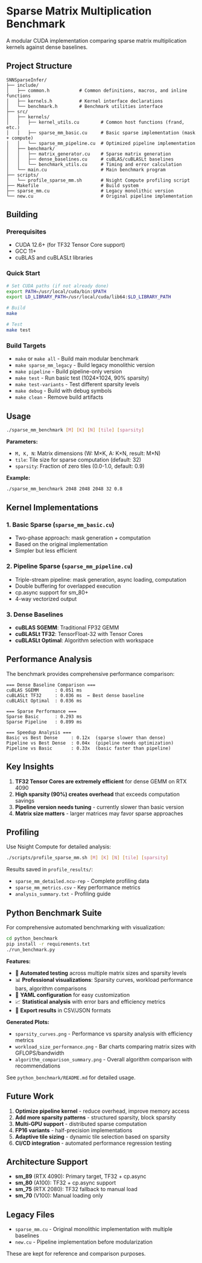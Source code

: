 # Sparse Matrix Multiplication Benchmark

A modular CUDA implementation comparing sparse matrix multiplication kernels against dense baselines.

## Project Structure

```
SNNSparseInfer/
├── include/
│   ├── common.h           # Common definitions, macros, and inline functions
│   ├── kernels.h          # Kernel interface declarations
│   └── benchmark.h        # Benchmark utilities interface
├── src/
│   ├── kernels/
│   │   ├── kernel_utils.cu        # Common host functions (frand, etc.)
│   │   ├── sparse_mm_basic.cu     # Basic sparse implementation (mask + compute)
│   │   └── sparse_mm_pipeline.cu  # Optimized pipeline implementation
│   ├── benchmark/
│   │   ├── matrix_generator.cu    # Sparse matrix generation
│   │   ├── dense_baselines.cu     # cuBLAS/cuBLASLt baselines
│   │   └── benchmark_utils.cu     # Timing and error calculation
│   └── main.cu                    # Main benchmark program
├── scripts/
│   └── profile_sparse_mm.sh       # Nsight Compute profiling script
├── Makefile                       # Build system
├── sparse_mm.cu                   # Legacy monolithic version
└── new.cu                         # Original pipeline implementation
```

## Building

### Prerequisites
- CUDA 12.6+ (for TF32 Tensor Core support)
- GCC 11+ 
- cuBLAS and cuBLASLt libraries

### Quick Start
```bash
# Set CUDA paths (if not already done)
export PATH=/usr/local/cuda/bin:$PATH
export LD_LIBRARY_PATH=/usr/local/cuda/lib64:$LD_LIBRARY_PATH

# Build
make

# Test
make test
```

### Build Targets
- `make` or `make all` - Build main modular benchmark
- `make sparse_mm_legacy` - Build legacy monolithic version 
- `make pipeline` - Build pipeline-only version
- `make test` - Run basic test (1024×1024, 90% sparsity)
- `make test-variants` - Test different sparsity levels
- `make debug` - Build with debug symbols
- `make clean` - Remove build artifacts

## Usage

```bash
./sparse_mm_benchmark [M] [K] [N] [tile] [sparsity]
```

**Parameters:**
- `M, K, N`: Matrix dimensions (W: M×K, A: K×N, result: M×N)
- `tile`: Tile size for sparse computation (default: 32)
- `sparsity`: Fraction of zero tiles (0.0-1.0, default: 0.9)

**Example:**
```bash
./sparse_mm_benchmark 2048 2048 2048 32 0.8
```

## Kernel Implementations

### 1. Basic Sparse (`sparse_mm_basic.cu`)
- Two-phase approach: mask generation + computation
- Based on the original implementation
- Simpler but less efficient

### 2. Pipeline Sparse (`sparse_mm_pipeline.cu`) 
- Triple-stream pipeline: mask generation, async loading, computation
- Double buffering for overlapped execution
- cp.async support for sm_80+
- 4-way vectorized output

### 3. Dense Baselines
- **cuBLAS SGEMM**: Traditional FP32 GEMM
- **cuBLASLt TF32**: TensorFloat-32 with Tensor Cores
- **cuBLASLt Optimal**: Algorithm selection with workspace

## Performance Analysis

The benchmark provides comprehensive performance comparison:

```
=== Dense Baseline Comparison ===
cuBLAS SGEMM      : 0.051 ms
cuBLASLt TF32     : 0.036 ms  ← Best dense baseline
cuBLASLt Optimal  : 0.036 ms

=== Sparse Performance ===
Sparse Basic      : 0.293 ms
Sparse Pipeline   : 0.899 ms

=== Speedup Analysis ===
Basic vs Best Dense     : 0.12x  (sparse slower than dense)
Pipeline vs Best Dense  : 0.04x  (pipeline needs optimization)
Pipeline vs Basic       : 0.33x  (basic faster than pipeline)
```

## Key Insights

1. **TF32 Tensor Cores are extremely efficient** for dense GEMM on RTX 4090
2. **High sparsity (90%) creates overhead** that exceeds computation savings
3. **Pipeline version needs tuning** - currently slower than basic version
4. **Matrix size matters** - larger matrices may favor sparse approaches

## Profiling

Use Nsight Compute for detailed analysis:
```bash
./scripts/profile_sparse_mm.sh [M] [K] [N] [tile] [sparsity]
```

Results saved in `profile_results/`:
- `sparse_mm_detailed.ncu-rep` - Complete profiling data
- `sparse_mm_metrics.csv` - Key performance metrics
- `analysis_summary.txt` - Profiling guide

## Python Benchmark Suite

For comprehensive automated benchmarking with visualization:

```bash
cd python_benchmark
pip install -r requirements.txt
./run_benchmark.py
```

**Features:**
- 🎯 **Automated testing** across multiple matrix sizes and sparsity levels
- 📊 **Professional visualizations**: Sparsity curves, workload performance bars, algorithm comparisons
- 🔧 **YAML configuration** for easy customization
- 📈 **Statistical analysis** with error bars and efficiency metrics
- 💾 **Export results** in CSV/JSON formats

**Generated Plots:**
- `sparsity_curves.png` - Performance vs sparsity analysis with efficiency metrics
- `workload_size_performance.png` - Bar charts comparing matrix sizes with GFLOPS/bandwidth
- `algorithm_comparison_summary.png` - Overall algorithm comparison with recommendations

See `python_benchmark/README.md` for detailed usage.

## Future Work

1. **Optimize pipeline kernel** - reduce overhead, improve memory access
2. **Add more sparsity patterns** - structured sparsity, block sparsity
3. **Multi-GPU support** - distributed sparse computation
4. **FP16 variants** - half-precision implementations
5. **Adaptive tile sizing** - dynamic tile selection based on sparsity
6. **CI/CD integration** - automated performance regression testing

## Architecture Support

- **sm_89** (RTX 4090): Primary target, TF32 + cp.async
- **sm_80** (A100): TF32 + cp.async support  
- **sm_75** (RTX 2080): TF32 fallback to manual load
- **sm_70** (V100): Manual loading only

## Legacy Files

- `sparse_mm.cu` - Original monolithic implementation with multiple baselines
- `new.cu` - Pipeline implementation before modularization

These are kept for reference and comparison purposes.